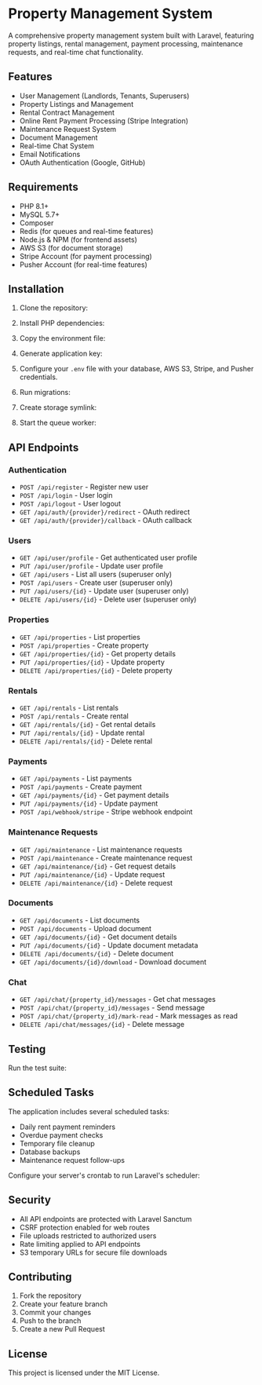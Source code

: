 # Property Management System

A comprehensive property management system built with Laravel, featuring property listings, rental management, payment processing, maintenance requests, and real-time chat functionality.

## Features

- User Management (Landlords, Tenants, Superusers)
- Property Listings and Management
- Rental Contract Management
- Online Rent Payment Processing (Stripe Integration)
- Maintenance Request System
- Document Management
- Real-time Chat System
- Email Notifications
- OAuth Authentication (Google, GitHub)

## Requirements

- PHP 8.1+
- MySQL 5.7+
- Composer
- Redis (for queues and real-time features)
- Node.js & NPM (for frontend assets)
- AWS S3 (for document storage)
- Stripe Account (for payment processing)
- Pusher Account (for real-time features)

## Installation

1. Clone the repository:


2. Install PHP dependencies:


3. Copy the environment file:


4. Generate application key:


5. Configure your `.env` file with your database, AWS S3, Stripe, and Pusher credentials.

6. Run migrations:


7. Create storage symlink:


8. Start the queue worker:


## API Endpoints

### Authentication
- `POST /api/register` - Register new user
- `POST /api/login` - User login
- `POST /api/logout` - User logout
- `GET /api/auth/{provider}/redirect` - OAuth redirect
- `GET /api/auth/{provider}/callback` - OAuth callback

### Users
- `GET /api/user/profile` - Get authenticated user profile
- `PUT /api/user/profile` - Update user profile
- `GET /api/users` - List all users (superuser only)
- `POST /api/users` - Create user (superuser only)
- `PUT /api/users/{id}` - Update user (superuser only)
- `DELETE /api/users/{id}` - Delete user (superuser only)

### Properties
- `GET /api/properties` - List properties
- `POST /api/properties` - Create property
- `GET /api/properties/{id}` - Get property details
- `PUT /api/properties/{id}` - Update property
- `DELETE /api/properties/{id}` - Delete property

### Rentals
- `GET /api/rentals` - List rentals
- `POST /api/rentals` - Create rental
- `GET /api/rentals/{id}` - Get rental details
- `PUT /api/rentals/{id}` - Update rental
- `DELETE /api/rentals/{id}` - Delete rental

### Payments
- `GET /api/payments` - List payments
- `POST /api/payments` - Create payment
- `GET /api/payments/{id}` - Get payment details
- `PUT /api/payments/{id}` - Update payment
- `POST /api/webhook/stripe` - Stripe webhook endpoint

### Maintenance Requests
- `GET /api/maintenance` - List maintenance requests
- `POST /api/maintenance` - Create maintenance request
- `GET /api/maintenance/{id}` - Get request details
- `PUT /api/maintenance/{id}` - Update request
- `DELETE /api/maintenance/{id}` - Delete request

### Documents
- `GET /api/documents` - List documents
- `POST /api/documents` - Upload document
- `GET /api/documents/{id}` - Get document details
- `PUT /api/documents/{id}` - Update document metadata
- `DELETE /api/documents/{id}` - Delete document
- `GET /api/documents/{id}/download` - Download document

### Chat
- `GET /api/chat/{property_id}/messages` - Get chat messages
- `POST /api/chat/{property_id}/messages` - Send message
- `POST /api/chat/{property_id}/mark-read` - Mark messages as read
- `DELETE /api/chat/messages/{id}` - Delete message

## Testing

Run the test suite:


## Scheduled Tasks

The application includes several scheduled tasks:
- Daily rent payment reminders
- Overdue payment checks
- Temporary file cleanup
- Database backups
- Maintenance request follow-ups

Configure your server's crontab to run Laravel's scheduler:


## Security

- All API endpoints are protected with Laravel Sanctum
- CSRF protection enabled for web routes
- File uploads restricted to authorized users
- Rate limiting applied to API endpoints
- S3 temporary URLs for secure file downloads

## Contributing

1. Fork the repository
2. Create your feature branch
3. Commit your changes
4. Push to the branch
5. Create a new Pull Request

## License

This project is licensed under the MIT License.
